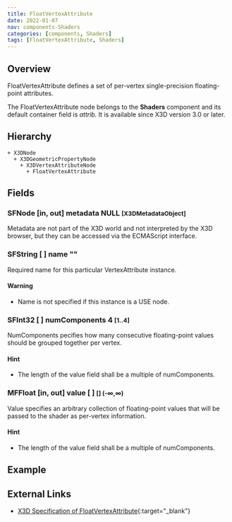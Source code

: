```yaml
---
title: FloatVertexAttribute
date: 2022-01-07
nav: components-Shaders
categories: [components, Shaders]
tags: [FloatVertexAttribute, Shaders]
---
```

<style>
.post h3 {
  word-spacing: 0.2em;
}
</style>

## Overview

FloatVertexAttribute defines a set of per-vertex single-precision floating-point attributes.

The FloatVertexAttribute node belongs to the **Shaders** component and its default container field is *attrib.* It is available since X3D version 3.0 or later.

## Hierarchy

```
+ X3DNode
  + X3DGeometricPropertyNode
    + X3DVertexAttributeNode
      + FloatVertexAttribute
```

## Fields

### SFNode [in, out] **metadata** NULL <small>[X3DMetadataObject]</small>

Metadata are not part of the X3D world and not interpreted by the X3D browser, but they can be accessed via the ECMAScript interface.

### SFString [ ] **name** ""

Required name for this particular VertexAttribute instance.

#### Warning

- Name is not specified if this instance is a USE node.

### SFInt32 [ ] **numComponents** 4 <small>[1..4]</small>

NumComponents pecifies how many consecutive floating-point values should be grouped together per vertex.

#### Hint

- The length of the value field shall be a multiple of numComponents.

### MFFloat [in, out] **value** [ ] <small>[] (-∞,∞)</small>

Value specifies an arbitrary collection of floating-point values that will be passed to the shader as per-vertex information.

#### Hint

- The length of the value field shall be a multiple of numComponents.

## Example

<x3d-canvas src="https://create3000.github.io/media/examples/Shaders/FloatVertexAttribute/FloatVertexAttribute.x3d"></x3d-canvas>

## External Links

- [X3D Specification of FloatVertexAttribute](https://www.web3d.org/documents/specifications/19775-1/V4.0/Part01/components/shaders.html#FloatVertexAttribute){:target="_blank"}
